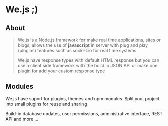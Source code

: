 # We.js ;)

## About

> We.js is a Node.js framework for make real time applications, sites or blogs, allows the use of **javascript** in server with plug and play (plugins) features such as socket.io for real time systems
> 
> We.js have response types with default HTML response but you can use a client side framework with the build in JSON API or make one plugin for add your custom response type

## Modules

We.js have suport for plugins, themes and npm modules. 
Split yout project into small plugins for reuse and sharing

Build-in database updates, user permissions, administrative interface, REST API and more ...
